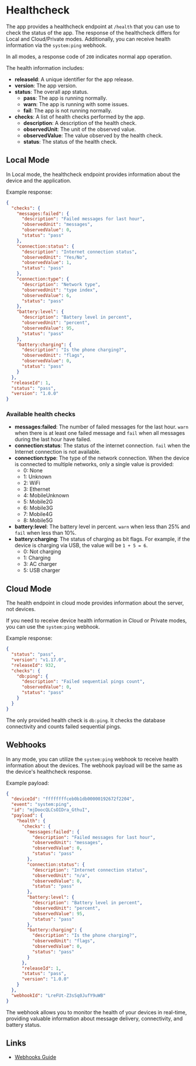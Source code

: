 # Healthcheck

The app provides a healthcheck endpoint at `/health` that you can use to check the status of the app. The response of the healthcheck differs for Local and Cloud/Private modes. Additionally, you can receive health information via the `system:ping` webhook.

In all modes, a response code of `200` indicates normal app operation.

The health information includes:

* **releaseId**: A unique identifier for the app release.
* **version**: The app version.
* **status**: The overall app status.
    * **pass**: The app is running normally.
    * **warn**: The app is running with some issues.
    * **fail**: The app is not running normally.
* **checks**: A list of health checks performed by the app.
    * **description**: A description of the health check.
    * **observedUnit**: The unit of the observed value.
    * **observedValue**: The value observed by the health check.
    * **status**: The status of the health check.

## Local Mode

In Local mode, the healthcheck endpoint provides information about the device and the application.

Example response:

```json
{
  "checks": {
    "messages:failed": {
      "description": "Failed messages for last hour",
      "observedUnit": "messages",
      "observedValue": 0,
      "status": "pass"
    },
    "connection:status": {
      "description": "Internet connection status",
      "observedUnit": "Yes/No",
      "observedValue": 1,
      "status": "pass"
    },
    "connection:type": {
      "description": "Network type",
      "observedUnit": "type index",
      "observedValue": 6,
      "status": "pass"
    },
    "battery:level": {
      "description": "Battery level in percent",
      "observedUnit": "percent",
      "observedValue": 95,
      "status": "pass"
    },
    "battery:charging": {
      "description": "Is the phone charging?",
      "observedUnit": "flags",
      "observedValue": 0,
      "status": "pass"
    }
  },
  "releaseId": 1,
  "status": "pass",
  "version": "1.0.0"
}
```

### Available health checks

* **messages:failed**: The number of failed messages for the last hour. `warn` when there is at least one failed message and `fail` when all messages during the last hour have failed.
* **connection:status**: The status of the internet connection. `fail` when the Internet connection is not available.
* **connection:type**: The type of the network connection. When the device is connected to multiple networks, only a single value is provided:
    * 0: None
    * 1: Unknown
    * 2: WiFi
    * 3: Ethernet
    * 4: MobileUnknown
    * 5: Mobile2G
    * 6: Mobile3G
    * 7: Mobile4G
    * 8: Mobile5G
* **battery:level**: The battery level in percent. `warn` when less than 25% and `fail` when less than 10%.
* **battery:charging**: The status of charging as bit flags. For example, if the device is charging via USB, the value will be `1 + 5 = 6`.
    * 0: Not charging
    * 1: Charging
    * 3: AC charger
    * 5: USB charger

## Cloud Mode

The health endpoint in cloud mode provides information about the server, not devices.

If you need to receive device health information in Cloud or Private modes, you can use the `system:ping` webhook.

Example response:

```json
{
  "status": "pass",
  "version": "v1.17.0",
  "releaseId": 932,
  "checks": {
    "db:ping": {
      "description": "Failed sequential pings count",
      "observedValue": 0,
      "status": "pass"
    }
  }
}
```

The only provided health check is `db:ping`. It checks the database connectivity and counts failed sequential pings.

## Webhooks

In any mode, you can utilize the `system:ping` webhook to receive health information about the devices. The webhook payload will be the same as the device's healthcheck response.

Example payload:

```json
{
  "deviceId": "ffffffffceb0b1db00000192672f2204",
  "event": "system:ping",
  "id": "mjDoocQLCsOIDra_GthuI",
  "payload": {
    "health": {
      "checks": {
        "messages:failed": {
          "description": "Failed messages for last hour",
          "observedUnit": "messages",
          "observedValue": 0,
          "status": "pass"
        },
        "connection:status": {
          "description": "Internet connection status",
          "observedUnit": "n/a",
          "observedValue": 0,
          "status": "pass"
        },
        "battery:level": {
          "description": "Battery level in percent",
          "observedUnit": "percent",
          "observedValue": 95,
          "status": "pass"
        },
        "battery:charging": {
          "description": "Is the phone charging?",
          "observedUnit": "flags",
          "observedValue": 0,
          "status": "pass"
        }
      },
      "releaseId": 1,
      "status": "pass",
      "version": "1.0.0"
    }
  },
  "webhookId": "LreFUt-Z3sSq0JufY9uWB"
}
```

The webhook allows you to monitor the health of your devices in real-time, providing valuable information about message delivery, connectivity, and battery status.

## Links

- [Webhooks Guide](./webhooks.md)
